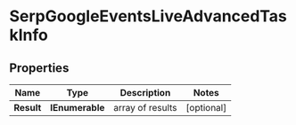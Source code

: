 # SerpGoogleEventsLiveAdvancedTaskInfo


## Properties

| Name | Type | Description | Notes |
|------------ | ------------- | ------------- | -------------|
**Result** | **IEnumerable<SerpGoogleEventsLiveAdvancedResultInfo>** | array of results |[optional]|